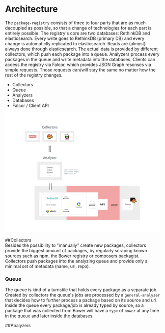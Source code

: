 # Architecture

The `package-registry` consists of three to four parts that are as much decoupled as possible,
so that a change of technologies for each part is entirely possible. The registry's core are two databases: RethinkDB
and elasticsearch. Every write goes to RethinkDB (primary DB) and every change is automaticlly replicated to elasticsearch.
Reads are (almost) always done through elasticsearch. The actual data is provided by different collectors, which push each
package into a queue. Analyzers process every packages in the queue and write metadata into the databases.
Clients can access the registry via Falcor, which provides JSON Graph resonses via simple requests. Those requests can/will stay
the same no matter how the rest of the registry changes.

- Collectors
- Queue
- Analyzers
- Databases
- Falcor / Client API


![architecture](./images/architecture.png)

##Collectors   
Besides the possibility to "manually" create new packages, collectors provide the biggest amount of packages, by regularly scraping known sources such as npm, the Bower registry or composers packagist. Collectors push packages into the analyzing queue and provide only a minimal set of metadata (name, url, repo).

### Queue   
The queue is kind of a turnstile that holds every package as a separate job. Created by collectors the queue's jobs are processed by a `general-analyzer` that decides how to further process a package based on its source and url. Inside the queue every package/job is already typed by source, so a package that was collected from Bower will have a `type` of `bower` at any time in the queue and later inside the databases.

##Analyzers   
